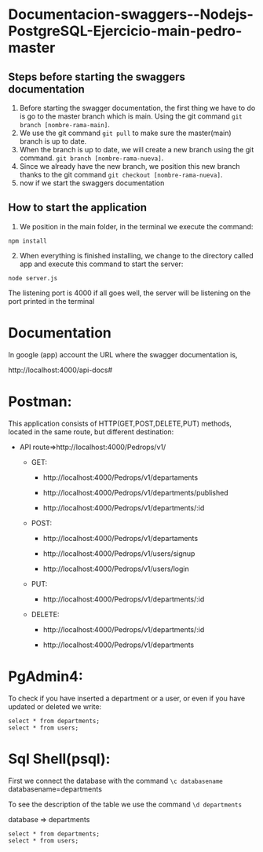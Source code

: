 # Documentacion-swaggers--Nodejs-PostgreSQL-Ejercicio-main-pedro-master
##  Steps before starting the swaggers documentation

1. Before starting the swagger documentation, the first thing we have to do is go to the master branch which is main. Using the git command `git branch [nombre-rama-main]`.
2. We use the git command `git pull` to make sure the master(main) branch is up to date.
3. When the branch is up to date, we will create a new branch using the git command. `git branch [nombre-rama-nueva]`.
4. Since we already have the new branch, we position this new branch thanks to the git command `git checkout [nombre-rama-nueva]`.
5. now if we start the swaggers documentation


## How to start the application

1. We position in the main folder, in the terminal we execute the command:
```
npm install
```
2. When everything is finished installing, we change to the directory called app and execute this command to start the server:
```
node server.js
```
The listening port is 4000
if all goes well, the server will be listening on the port printed in the terminal

# Documentation

In google (app) account the URL where the swagger documentation is,

http://localhost:4000/api-docs#

# Postman:

This application consists of HTTP(GET,POST,DELETE,PUT) methods, located in the same route, but different destination:


* API route=>http://localhost:4000/Pedrops/v1/
  - GET:
  
    - http://localhost:4000/Pedrops/v1/departaments
   
    - http://localhost:4000/Pedrops/v1/departments/published
   
    - http://localhost:4000/Pedrops/v1/departments/:id
   
  - POST:
  
    - http://localhost:4000/Pedrops/v1/departaments
   
    - http://localhost:4000/Pedrops/v1/users/signup
   
    - http://localhost:4000/Pedrops/v1/users/login
   
  - PUT:
  
    - http://localhost:4000/Pedrops/v1/departments/:id
   
  - DELETE:
  
    - http://localhost:4000/Pedrops/v1/departments/:id
   
    - http://localhost:4000/Pedrops/v1/departments


# PgAdmin4:

To check if you have inserted a department or a user, or even if you have updated or deleted we write:

```
select * from departments;
select * from users;
```
# Sql Shell(psql):

First we connect the database with the command  `\c databasename` databasename=departments
 
To see the description of the table we use the command  `\d departments`
 
database => departments
```
select * from departments;
select * from users;
```
